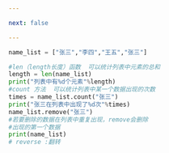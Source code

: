 ```yaml
---

next: false

---
```




<BlogInfo id="974"/>

```python
name_list = ["张三","李四","王五","张三"]

#len（length长度）函数  可以统计列表中元素的总和
length = len(name_list)
print("列表中有%d个元素"%length)
#count 方法  可以统计列表中某一个数据出现的次数
times = name_list.count("张三")
print("张三在列表中出现了%d次"%times)
name_list.remove("张三")
#若要删除的数据在列表中重复出现，remove会删除
#出现的第一个数据
print(name_list)
# reverse :翻转
```



<ActionBox />
